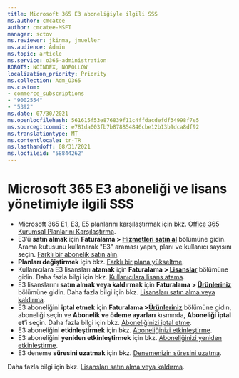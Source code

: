 ```yaml
---
title: Microsoft 365 E3 aboneliğiyle ilgili SSS
ms.author: cmcatee
author: cmcatee-MSFT
manager: sctov
ms.reviewer: jkinma, jmueller
ms.audience: Admin
ms.topic: article
ms.service: o365-administration
ROBOTS: NOINDEX, NOFOLLOW
localization_priority: Priority
ms.collection: Adm_O365
ms.custom:
- commerce_subscriptions
- "9002554"
- "5392"
ms.date: 07/30/2021
ms.openlocfilehash: 561615f53e876839f11c4ffdacdefdf34998f7e5
ms.sourcegitcommit: e781da003fb7b878854846cbe12b13b9dca8df92
ms.translationtype: MT
ms.contentlocale: tr-TR
ms.lasthandoff: 08/31/2021
ms.locfileid: "58844262"
---
```

# <a name="microsoft-365-e3-subscription-and-license-management-faq"></a>Microsoft 365 E3 aboneliği ve lisans yönetimiyle ilgili SSS

- Microsoft 365 E1, E3, E5 planlarını karşılaştırmak için bkz. [Office 365 Kurumsal Planlarını Karşılaştırma](https://www.microsoft.com/microsoft-365/business/compare-more-office-365-for-business-plans).
- E3’ü **satın almak** için **Faturalama > [Hizmetleri satın al](https://go.microsoft.com/fwlink/p/?linkid=868433)** bölümüne gidin. Arama kutusunu kullanarak "E3" araması yapın, planı ve kullanıcı sayısını seçin. [Farklı bir abonelik satın alın](https://docs.microsoft.com/microsoft-365/commerce/try-or-buy-microsoft-365#buy-a-different-subscription).
- **Planları değiştirmek** için bkz. [Farklı bir plana yükseltme](https://docs.microsoft.com/microsoft-365/commerce/subscriptions/upgrade-to-different-plan).
- Kullanıcılara E3 lisansları **atamak** için **Faturalama > [Lisanslar](https://go.microsoft.com/fwlink/p/?linkid=842264)** bölümüne gidin. Daha fazla bilgi için bkz. [Kullanıcılara lisans atama](https://docs.microsoft.com/microsoft-365/admin/manage/assign-licenses-to-users).
- E3 lisanslarını **satın almak veya kaldırmak** için **Faturalama > [Ürünleriniz](https://go.microsoft.com/fwlink/p/?linkid=842054)** bölümüne gidin. Daha fazla bilgi için bkz. [Lisansları satın alma veya kaldırma](https://docs.microsoft.com/microsoft-365/commerce/licenses/buy-licenses).
- E3 aboneliğini **iptal etmek** için **Faturalama >[Ürünleriniz](https://go.microsoft.com/fwlink/p/?linkid=842054)** bölümüne gidin, aboneliği seçin ve **Abonelik ve ödeme ayarları** kısmında, **Aboneliği iptal et**’i seçin. Daha fazla bilgi için bkz. [Aboneliğinizi iptal etme](https://docs.microsoft.com/microsoft-365/commerce/subscriptions/cancel-your-subscription).
- E3 aboneliğini **etkinleştirmek** için bkz. [Aboneliğinizi etkinleştirme](https://docs.microsoft.com/alchemyinsights/activate-your-office-365-subscription).
- E3 aboneliğini **yeniden etkinleştirmek** için bkz. [Aboneliğinizi yeniden etkinleştirme](https://docs.microsoft.com/alchemyinsights/reactivate-your-subscription).
- E3 deneme **süresini uzatmak** için bkz. [Denemenizin süresini uzatma](https://docs.microsoft.com/microsoft-365/commerce/extend-your-trial).

Daha fazla bilgi için bkz. [Lisansları satın alma veya kaldırma](https://docs.microsoft.com/microsoft-365/commerce/licenses/buy-licenses).